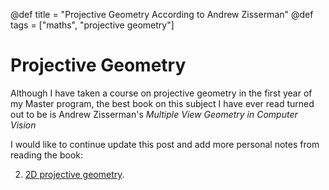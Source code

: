 @def title = "Projective Geometry According to Andrew Zisserman"
@def tags = ["maths", "projective geometry"]


# Projective Geometry
Although I have taken a course on projective geometry in the first year of my Master
program, the best book on this subject I have ever read turned out to be
is Andrew Zisserman's _Multiple View Geometry in Computer Vision_

I would like to continue update this post and add more personal notes from reading
the book:

02. [2D projective geometry](/maths/andrew_zisserman/projective_geometry/02-2D_projective_geometry.jl).

